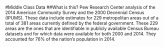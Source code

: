
#Middle Class Data 
##What is this?
Pew Research Center analysis of the 2014 American Community Survey and the 2000 Decennial Census (IPUMS).  These data include estimates for 229 metropolitan areas out of a total of 381 areas currently defined by the federal government. These 229 areas are the ones that are identifiable in publicly available Census Bureau datasets and for which data were available for both 2000 and 2014. They accounted for 76% of the nation’s population in 2014.
